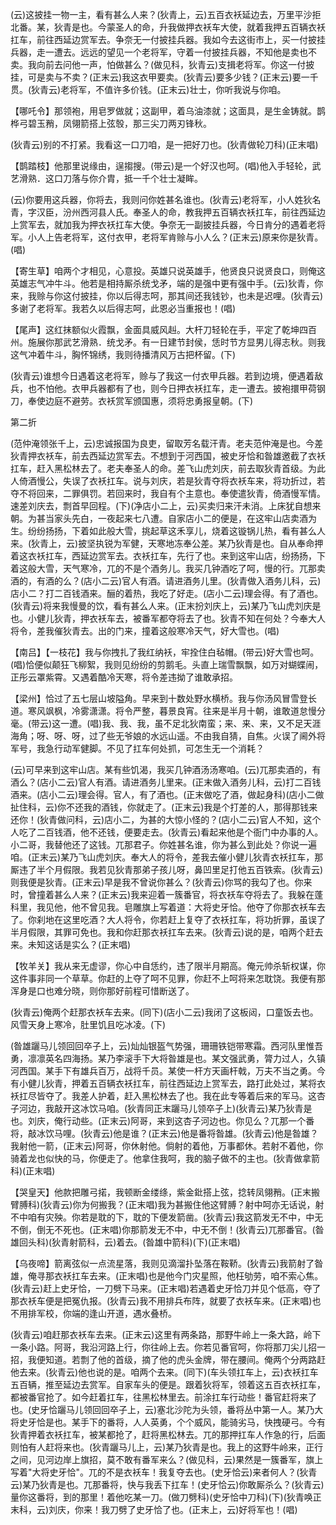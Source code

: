 <!-- { "loadSidebar": true } -->
(云)这披挂一物一主，看有甚么人来？(狄青上，云)五百衣袄延边去，万里平沙拒北番。某，狄青是也。今蒙圣人的命，升我做押衣袄车大使，就着我押五百辆衣袄扛车，前往西延边赏军去。争奈无一付披挂兵器。我如今去这街市上，买一付披挂兵器，走一遭去。远远的望见一个老将军，守着一付披挂兵器，不知他是卖也不卖。我向前去问他一声，怕做甚么？(做见科，狄青云)支揖老将军。你这一付披挂，可是卖与不卖？(正末云)我这衣甲要卖。(狄青云)要多少钱？(正末云)要一千贯。(狄青云)老将军，不值许多价钱。(正末云)壮士，你听我说与你咱。

【哪吒令】那领袍，用皂罗做就；这副甲，着乌油漆就；这面具，是生金铸就。鹊桦弓碧玉矟，凤翎箭搭上弦彀，那三尖刀两刃锋秋。

(狄青云)别的不打紧。我看这一口刀咱，是一把好刀也。(狄青做轮刀科)(正末唱)

【鹊踏枝】他那里说缘由，逞搊搜。(带云)是一个好汉也呵。(唱)他入手轻轮，武艺滑熟．这口刀落与你介胄，抵一千个壮士凝眸。

(云)你要用这兵器，你将去，我则问你姓甚名谁也。(狄青云)老将军，小人姓狄名青，字汉臣，汾州西河县人氏。奉圣人的命，教我押五百辆衣袄扛车，前往西延边上赏军去，就加我为押衣袄扛车大使。争奈无一副披挂兵器，今日肯分的遇着老将军。小人上告老将军，这付衣甲，老将军肯赊与小人么？(正末云)原来你是狄青。(唱)

【寄生草】咱两个才相见，心意投。英雄只说英雄手，他贤良只说贤良口，则俺这英雄志气冲牛斗。他若是相持厮杀统戈矛，端的是强中更有强中手。(云)狄青，你来，我赊与你这付披挂，你以后得志呵，那其间还我钱钞，也未是迟哩。(狄青云)多谢了老将军。我若久以后得志呵，此恩必当重报也！(唱)

【尾声】这红抹额似火霞飘，金面具威风赳。大杆刀轻轮在手，平定了乾坤四百州。施展你那武艺滑熟．统戈矛。有一日建节封侯，恁时节方显男儿得志秋。则我这气冲着牛斗，胸怀锦绣，我则待播清风万古把杯留。(下)

(狄青云)谁想今日遇着这老将军，赊与了我这一付衣甲兵器。若到边境，便遇着敌兵，也不怕他。衣甲兵器都有了也，则今日押衣袄扛车，走一遭去。披袍擐甲荷钢刀，奉使边庭不避劳。衣袄赏军颁国惠，须将忠勇报皇朝。(下)

第二折

(范仲淹领张千上，云)忠诚报国为良吏，留取芳名载汗青。老夫范仲淹是也。今差狄青押衣袄车，前去西延边赏军去。不想到于河西国，被史牙恰和昝雄邀截了衣袄扛车，赶入黑松林去了。老夫奉圣人的命。差飞山虎刘庆，前去取狄青首级。为此人倚酒慢公，失误了衣袄扛车。说与刘庆，若是狄青夺将衣袄车来，将功折过，若夺不将回来，二罪俱罚。若回来时，我自有个主意也。奉使遣狄青，倚酒慢军情。速差刘庆去，剽首早回程。(下)(净店小二上，云)买卖归来汗未消。上床犹自想来朝。为甚当家头先白，一夜起来七八遭。自家店小二的便是，在这牢山店卖酒为生。纷纷扬扬，下着如此般大雪，挑起草这禾享儿，烧着这镟锅儿热，看有甚么人来。(狄青上，云)披坚执锐为军健，天寒地冻奉公差。某乃狄青是也。自从奉命押着这衣袄扛车，西延边赏军去。衣袄扛车，先行了也。来到这牢山店，纷扬扬，下着这般大雪，天气寒冷，兀的不是个酒务儿。我买几钟酒吃了呵，慢的行。兀那卖酒的，有酒的么？(店小二云)官人有酒。请进酒务儿里。(狄青做入酒务儿科，云)店小二？打二百钱酒来。酾的着热，我吃了好走。(店小二云)理会得。有了酒也。(狄青云)将来我慢曼的饮，看有甚么人来。(正末扮刘庆上，云)某乃飞山虎刘庆是也。小健儿狄青，押衣袄车去，被番军都夺将去了也。狄青不知在何处？今奉大人将令，差我催狄青去。出的门来，撞着这般寒冷天气，好大雪也。(唱)

【南吕】【一枝花】我与你拽扎了我红纳袄，牢拴住白毡帽。(带云)好大雪也呵。(唱)恰便似颠狂飞柳絮，我则见纷纷的剪鹅毛。头直上瑞雪飘飘，如万对蝴蝶闹，正彤云罩紫霄。又遇着酷冷天寒，将令差违拗了谁敢承招。

【梁州】恰过了五七层山坡隘角。早来到十数处野水横桥。我与你汤风冒雪登长道。寒风飒枫，冷雾潇潇。将令严整，暮景良宵。往来是半月十朝，谁敢道怠慢分毫。(带云)这一遭。(唱)我、我、我，虽不足北狄南蛮；来、来、来，又不足天涯海角；呀、呀、呀，过了些无爷娘的水远山遥。不由我自猜，自焦。火误了阃外将军号，我急行动军健脚。不见了扛车何处抓，可怎生无一个消耗？

(云)可早来到这牢山店。某有些饥渴，我买几钟酒汤汤寒咱。(云)兀那卖酒的，有酒么？(店小二云)官人有酒。请进酒务儿里来。(正末做入酒务儿科，云)打二百钱酒来。(店小二云)理会得。官人，有了酒也。(正末做吃了酒，做起身科)(店小二做扯住科，云)你不还我的酒钱，你就走了。(正末云)我是个打差的人，那得那钱来还你！(狄青做问科，云)店小二，为甚的大惊小怪的？(店小二云)官人不知，这个人吃了二百钱酒，他不还钱，便要走去。(狄青云)看起来他是个衙门中办事的人。小二哥，我替他还了这钱。兀那君子。你姓甚名谁，你为甚么到此处？你说一遍咱。(正末云)某乃飞山虎刘庆。奉大人的将令，差我去催小健儿狄青衣袄扛车，那厮违了半个月假限。我若见狄青那弟子孩儿呀，鼻凹里足打他五百铁索。(狄青云)则我便是狄青。(正末云)早是我不曾说你甚么？(狄青云)你骂的我勾了也。你来时，曾撞着甚么人来？(正末云)我来迎着一簇番官，将衣袄车夺将去了。我躲在蓬科里，我见他，他不曾见我。皂雕旗上写着道：大将史牙恰。他夺了你那衣袄车去了。你刹地在这里吃酒？大人将令，你若赶上复夺了衣袄扛车，将功折罪，虽误了半月假限，其罪可免也。我和你赶那衣袄扛车去来。(狄青云)说的是，咱两个赶去来。未知这话是实么？(正末唱)

【牧羊关】我从来无虚谬，你心中自恁约，违了限半月期高。俺元帅杀斩权谋，你这件事非同一个草草。你赶的上夺了呵不见罪，你赶不上呵将来怎耽饶。我便有那浑身是口也难分晓，则你那好前程可惜断送了。

(狄青云)俺两个赶那衣袄车去来。(同下)(店小二云)我闭了这板闼，口童饭去也。风雪天身上寒冷，肚里饥且吃冰凌。(下)

(昝雄躧马儿领回回卒子上，云)灿灿银盔气势强，珊珊铁铠带寒霜。西河队里惟吾勇，凛凛英名四海扬。某乃李滚手下大将昝雄是也。某文强武勇，膂力过人，久镇河西国。某手下有雄兵百万，战将千员。某使一杆方天画杆戟，万夫不当之勇。今有小健儿狄青，押着五百辆衣袄扛车，前往西延边上赏军去，路打此处过，某将衣袄扛尽皆夺了。我差人护着，赶入黑松林去了也。我在此专等着后来的军马。这杏子河边，我敲开这冰饮马咱。(狄青同正末躧马儿领卒子上)(狄青云)某乃狄青是也。刘庆，俺行动些。(正末云)阿哥，来到这杏子河边也。你见么？兀那一个番将，敲冰饮马哩。(狄青云)他是谁？(正末云)他是番将昝雄。(狄青云)他是昝雄？我射他一箭，(正末云)阿哥，你休射他。倘射的着他，万事都休。若射不着他，你骑着龙也似快的马，你便走了。他拿住我呵，我的脑子做不的主也。(狄青做拿箭科)(正末唱)

【哭皇天】他款把雕弓掿，我顿断金缕绦，紫金鈚搭上弦，捻转凤翎矟。(正末搬臂膊科)(狄青云)你为何搬我？(正末唱)我为甚搬住他这臂膊？射中呵亦无话说，射不中咱有灾殃。你若是耽的下，耽的下便发箭凿。(狄青云)我这箭发无不中，中无不倒，倒无不死也。(正末唱)你那箭发无不中，中无不倒！(狄青云)兀那番官。(昝雄回头科)(狄青射箭科，云)着去。(昝雄中箭科)(下)(正末唱)

【乌夜啼】箭离弦似一点流星落，我则见滴溜扑坠落在鞍鞒。(狄青云)我箭射了昝雄，俺寻那衣袄扛车去来。(正末唱)也是他今门灾星照，他枉劬劳，咱不索心焦。(狄青云)赶上史牙恰，一刀劈下马来。(正末唱)若遇着史牙恰刀并见个低高，夺了那衣袄车便是把冤仇报。(狄青云)我不用排兵布阵，就要了衣袄车来。(正末唱)也不用排军校，你端的逢山开道，遇水叠桥。

(狄青云)咱赶那衣袄车去来。(正末云)这里有两条路，那野牛岭上一条大路，岭下一条小路。阿哥，我沿河路上行，你往岭上去。你若见番官呵，你将那刀尖儿招一招，我便知道。若剽了他的首级，摘了他的虎头金牌，带在腰间。俺两个分两路赶他去来。(狄青云)他也说的是。咱两个去来。(同下)(车头领扛车上，云)衣袄扛车五百辆，推至延边去赏军。自家车头的便是。跟着狄将军，领着这五百衣袄扛车，都被番官抢了。如今赶着扛车，往黑松林里去。前涂扛车行动些！番官赶将来了也。(史牙恰躧马儿领回回卒子上，云)塞北沙陀为头领，番将丛中第一人。某乃大将史牙恰是也。某手下的番将，人人英勇，个个威风，能骑劣马，快拽硬弓。今有狄青押着衣袄扛车，被某都抢了，赶将黑松林去。兀的那押扛车人作急的行，后面则怕有人赶将来也。(狄青躧马儿上，云)某乃狄青是也。我上的这野牛岭来，正行之间，见河边岸上旗招，莫不敢有番军来么？(做见科，云)果然是一簇番军，旗上写着"大将史牙恰"。兀的不是衣袄车！我复夺去也。(史牙恰云)来者何人？(狄青云)某乃狄青是也。兀那番将，快与我丢下扛车！(史牙恰云)你敢厮杀么？(狄青云)量你这番将，到的那里！着他吃某一刀。(做刀劈科)(史牙恰中刀科)(下)(狄青唤正末科，云)刘庆，你来！我刀劈了史牙恰了也。(正末上，云)好将军也！(唱)

